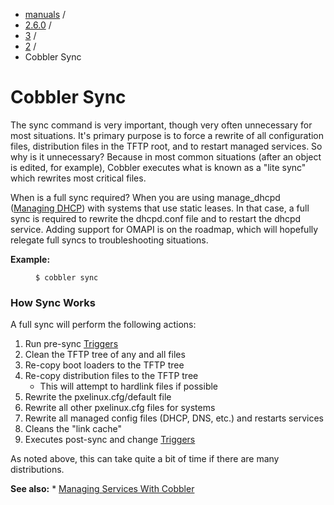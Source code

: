 
<!-- begin content -->

<div id="wrap" class="container">
 <div class="row">
  <div class="span8">
<ul class="breadcrumb"><li><a href="/manuals">manuals</a> <span class="divider">/</span></li><li><a href="/manuals/2.6.0">2.6.0</a> <span class="divider">/</span></li><li><a href="/manuals/2.6.0/3_-_General_Topics.html">3</a> <span class="divider">/</span></li><li><a href="/manuals/2.6.0/3/2_-_Cobbler_Direct_Commands.html">2</a> <span class="divider">/</span></li><li class="active">Cobbler Sync</li></ul>
   <h1>Cobbler Sync</h1>
<p>The sync command is very important, though very often unnecessary for most situations. It's primary purpose is to force a rewrite of all configuration files, distribution files in the TFTP root, and to restart managed services. So why is it unnecessary? Because in most common situations (after an object is edited, for example), Cobbler executes what is known as a "lite sync" which rewrites most critical files.</p>

<p>When is a full sync required? When you are using manage_dhcpd (<a href="/manuals/2.6.0/3/4/1_-_Managing_DHCP.html">Managing DHCP</a>) with systems that use static leases. In that case, a full sync is required to rewrite the dhcpd.conf file and to restart the dhcpd service. Adding support for OMAPI is on the roadmap, which will hopefully relegate full syncs to troubleshooting situations.</p>

<p><strong>Example:</strong></p>

<p><figure class="highlight"><pre><code class="language-bash" data-lang="bash">$ cobbler sync</code></pre></figure></p>

<h3>How Sync Works</h3>

<p>A full sync will perform the following actions:</p>

<ol>
<li>Run pre-sync <a href="/manuals/2.6.0/4/4/1_-_Triggers.html">Triggers</a></li>
<li>Clean the TFTP tree of any and all files</li>
<li>Re-copy boot loaders to the TFTP tree</li>
<li>Re-copy distribution files to the TFTP tree

<ul>
<li>This will attempt to hardlink files if possible</li>
</ul>
</li>
<li>Rewrite the pxelinux.cfg/default file</li>
<li>Rewrite all other pxelinux.cfg files for systems</li>
<li>Rewrite all managed config files (DHCP, DNS, etc.) and restarts services</li>
<li>Cleans the "link cache"</li>
<li>Executes post-sync and change <a href="/manuals/2.6.0/4/4/1_-_Triggers.html">Triggers</a></li>
</ol>


<p>As noted above, this can take quite a bit of time if there are many distributions.</p>

<p><strong>See also:</strong>
* <a href="/manuals/2.6.0/3/4_-_Managing_Services_With_Cobbler.html">Managing Services With Cobbler</a></p>
